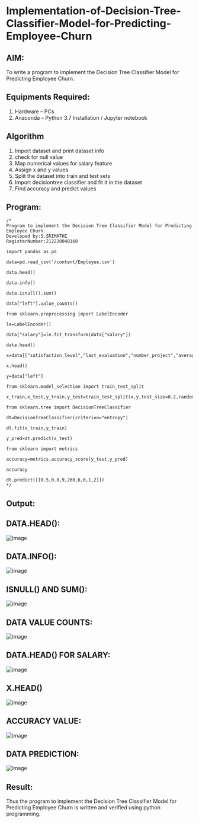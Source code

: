 # Implementation-of-Decision-Tree-Classifier-Model-for-Predicting-Employee-Churn

## AIM:
To write a program to implement the Decision Tree Classifier Model for Predicting Employee Churn.

## Equipments Required:
1. Hardware – PCs
2. Anaconda – Python 3.7 Installation / Jupyter notebook

## Algorithm
1. Import dataset and print dataset info
2. check for null value
3. Map numerical values for salary feature
4. Assign x and y values
5. Split the dataset into train and test sets
6. Import decisiontree classifier and fit it in the dataset
7. Find accuracy and predict values

## Program:
```
/*
Program to implement the Decision Tree Classifier Model for Predicting Employee Churn.
Developed by:S.SRIMATHI
RegisterNumber:212220040160 

import pandas as pd

data=pd.read_csv('/content/Employee.csv')

data.head()

data.info()

data.isnull().sum()

data["left"].value_counts()

from sklearn.preprocessing import LabelEncoder

le=LabelEncoder()

data["salary"]=le.fit_transform(data["salary"])

data.head()

x=data[["satisfaction_level","last_evaluation","number_project","average_montly_hours","time_spend_company","Work_accident","promotion_last_5years","salary"]]

x.head()

y=data["left"]

from sklearn.model_selection import train_test_split

x_train,x_test,y_train,y_test=train_test_split(x,y,test_size=0.2,random_state=100)

from sklearn.tree import DecisionTreeClassifier

dt=DecisionTreeClassifier(criterion="entropy")

dt.fit(x_train,y_train)

y_pred=dt.predict(x_test)

from sklearn import metrics

accuracy=metrics.accuracy_score(y_test,y_pred)

accuracy

dt.predict([[0.5,0.8,9,260,6,0,1,2]])
*/
```

## Output:

## DATA.HEAD():
![image](https://github.com/srimathi-25/Implementation-of-Decision-Tree-Classifier-Model-for-Predicting-Employee-Churn/assets/114581999/621cc909-d881-468e-b3c3-82d442827d83)
## DATA.INFO():
![image](https://github.com/srimathi-25/Implementation-of-Decision-Tree-Classifier-Model-for-Predicting-Employee-Churn/assets/114581999/cdf78355-883c-4bb6-bb6b-4e9970c416d9)
## ISNULL() AND SUM():
![image](https://github.com/srimathi-25/Implementation-of-Decision-Tree-Classifier-Model-for-Predicting-Employee-Churn/assets/114581999/3dfc8001-34e9-4aca-9910-a6132db3a20a)
## DATA VALUE COUNTS:
![image](https://github.com/srimathi-25/Implementation-of-Decision-Tree-Classifier-Model-for-Predicting-Employee-Churn/assets/114581999/12713ebc-2ee7-481b-8fae-f5e0abc87dc8)
## DATA.HEAD() FOR SALARY:
![image](https://github.com/srimathi-25/Implementation-of-Decision-Tree-Classifier-Model-for-Predicting-Employee-Churn/assets/114581999/b3e819d8-abc1-4d5c-8cfb-fe9f7267b063)
## X.HEAD()
![image](https://github.com/srimathi-25/Implementation-of-Decision-Tree-Classifier-Model-for-Predicting-Employee-Churn/assets/114581999/7c6d2161-9875-41d2-97bb-e3e41ece849b)
## ACCURACY VALUE:
![image](https://github.com/srimathi-25/Implementation-of-Decision-Tree-Classifier-Model-for-Predicting-Employee-Churn/assets/114581999/de7e8e46-efea-4226-a3a8-ffe240a69cff)
## DATA PREDICTION:
![image](https://github.com/srimathi-25/Implementation-of-Decision-Tree-Classifier-Model-for-Predicting-Employee-Churn/assets/114581999/f4b8afc1-36f2-452a-8f86-ffbb99027c00)

## Result:
Thus the program to implement the  Decision Tree Classifier Model for Predicting Employee Churn is written and verified using python programming.
